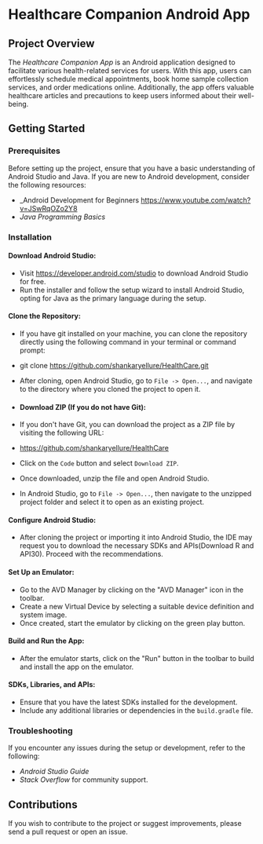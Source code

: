 # **Healthcare Companion Android App**
## **Project Overview**

The _Healthcare Companion App_ is an Android application designed to facilitate various health-related services for users. With this app, users can effortlessly schedule medical appointments, book home sample collection services, and order medications online. Additionally, the app offers valuable healthcare articles and precautions to keep users informed about their well-being.

## **Getting Started**
### **Prerequisites**

Before setting up the project, ensure that you have a basic understanding of Android Studio and Java. If you are new to Android development, consider the following resources:

- _Android Development for Beginners https://www.youtube.com/watch?v=JSwRqOZo2Y8
- _Java Programming Basics_

### **Installation**
#### **Download Android Studio:**

- Visit https://developer.android.com/studio to download Android Studio for free.
- Run the installer and follow the setup wizard to install Android Studio, opting for Java as the primary language during the setup.


#### **Clone the Repository:**

- If you have git installed on your machine, you can clone the repository directly using the following command in your terminal or command prompt:
- git clone https://github.com/shankaryellure/HealthCare.git
- After cloning, open Android Studio, go to `File -> Open...`, and navigate to the directory where you cloned the project to open it.

- #### **Download ZIP (If you do not have Git):**

- If you don't have Git, you can download the project as a ZIP file by visiting the following URL:
- https://github.com/shankaryellure/HealthCare
- Click on the `Code` button and select `Download ZIP`.
- Once downloaded, unzip the file and open Android Studio.
- In Android Studio, go to `File -> Open...`, then navigate to the unzipped project folder and select it to open as an existing project.

#### **Configure Android Studio:**

- After cloning the project or importing it into Android Studio, the IDE may request you to download the necessary SDKs and APIs(Download R and API30). Proceed with the recommendations.

#### **Set Up an Emulator:**
- Go to the AVD Manager by clicking on the "AVD Manager" icon in the toolbar.
- Create a new Virtual Device by selecting a suitable device definition and system image.
- Once created, start the emulator by clicking on the green play button.

#### **Build and Run the App:**

- After the emulator starts, click on the "Run" button in the toolbar to build and install the app on the emulator.

#### **SDKs, Libraries, and APIs:**

- Ensure that you have the latest SDKs installed for the development.
- Include any additional libraries or dependencies in the `build.gradle` file.

### **Troubleshooting**

If you encounter any issues during the setup or development, refer to the following:

- _Android Studio Guide_
- _Stack Overflow_ for community support.

## **Contributions**

If you wish to contribute to the project or suggest improvements, please send a pull request or open an issue.

